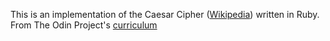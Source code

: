 This is an implementation of the Caesar Cipher ([Wikipedia](https://en.wikipedia.org/wiki/Caesar_cipher)) written in Ruby.
From The Odin Project's [curriculum](https://www.theodinproject.com/courses/ruby-programming/lessons/building-blocks)
